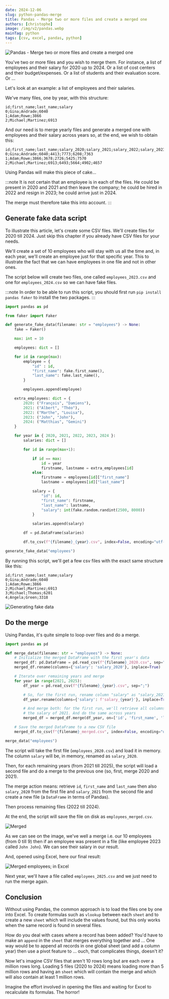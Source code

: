 ```yaml
---
date: 2024-12-06
slug: python-pandas-merge
title: Pandas - Merge two or more files and create a merged one
authors: [christophe]
image: /img/v2/pandas.webp
mainTag: python
tags: [csv, excel, pandas, python]
---
```

<!-- cspell:ignore vlookup,sheet -->
<!-- markdownlint-disable-file MD010 -->

![Pandas - Merge two or more files and create a merged one](/img/v2/pandas.webp)

You've two or more files and you wish to merge them. For instance, a list of employees and their salary for 2020 up to 2024. Or a list of cost centers and their budget/expenses. Or a list of students and their evaluation score. Or ...

Let's look at an example: a list of employees and their salaries.

We've many files, one by year, with this structure:

<!-- cspell:disable -->
```csv
id;first_name;last_name;salary
0;Gina;Andrade;6040
1;Adam;Rowe;3866
2;Michael;Martinez;6913
```
<!-- cspell:enable -->

And our need is to merge yearly files and generate a merged one with employees and their salary across years so, at the end, we wish to obtain this:

<!-- cspell:disable -->
```csv
id;first_name;last_name;salary_2020;salary_2021;salary_2022;salary_2023;salary_2024
0;Gina;Andrade;6040;4413;7773;6208;7363
1;Adam;Rowe;3866;3678;2726;5425;7570
2;Michael;Martinez;6913;6493;5664;4902;4657
```
<!-- cspell:enable -->

Using Pandas will make this piece of cake...

<!-- truncate -->

:::note
It is not certain that an employee is in each of the files. He could be present in 2020 and 2021 and then leave the company; he could be hired in 2022 and resign in 2023; he could arrive just in 2024.

The merge must therefore take this into account.
:::

## Generate fake data script

To illustrate this article, let's create some CSV files. We'll create files for 2020 till 2024. Just skip this chapter if you already have CSV files for your needs.

We'll create a set of 10 employees who will stay with us all the time and, in each year, we'll create an employee just for that specific year. This to illustrate the fact that we can have employees in one file and not in other ones.

The script below will create two files, one called `employees_2023.csv` and one for `employees_2024.csv` so we can have fake files.

:::note
In order to be able to run this script, you should first run `pip install pandas faker` to install the two packages.
:::

<Snippet filename="generate_fake_data.py">

<!-- cspell:disable -->

```python
import pandas as pd

from faker import Faker

def generate_fake_data(filename: str = "employees") -> None:
    fake = Faker()

    max: int = 10

    employees: dict = []

    for id in range(max):
        employee = {
            "id" : id,
            "first_name": fake.first_name(),
            "last_name": fake.last_name(),
        }

        employees.append(employee)

    extra_employees: dict = {
        2020: ("François", "Damiens"),
        2021: ("Albert", "Théo"),
        2022: ("Marthe", "Louisa"),
        2023: ("John", "John"),
        2024: ("Matthias", "Gemini")
    }

    for year in { 2020, 2021, 2022, 2023, 2024 }:
        salaries: dict = []

        for id in range(max+1):

            if id == max:
                id = year
                firstname, lastname = extra_employees[id]
            else:
                firstname = employees[id]["first_name"]
                lastname = employees[id]["last_name"]

            salary = {
                "id": id,
                "first_name": firstname,
                "last_name": lastname,
                "salary": int(fake.random.randint(2500, 8000))
            }

            salaries.append(salary)

        df = pd.DataFrame(salaries)

        df.to_csv(f"{filename}_{year}.csv", index=False, encoding="utf-8", sep=";")

generate_fake_data("employees")

```

</Snippet>

<!-- cspell:enable -->

By running this script, we'll get a few csv files with the exact same structure like this:

<!-- cspell:disable -->
```csv
id;first_name;last_name;salary
0;Gina;Andrade;6040
1;Adam;Rowe;3866
2;Michael;Martinez;6913
3;Michael;Thomas;6201
4;Angela;Green;3318
```
<!-- cspell:enable -->

![Generating fake data](./images/generate_fake_data.png)

## Do the merge

Using Pandas, it's quite simple to loop over files and do a merge.

<Snippet filename="merge.py">

<!-- cspell:disable -->

```python
import pandas as pd

def merge_data(filename: str = "employees") -> None:
    # Initialize the merged DataFrame with the first year's data
    merged_df: pd.DataFrame = pd.read_csv(f"{filename}_2020.csv", sep=";")
    merged_df.rename(columns={'salary': 'salary_2020'}, inplace=True)

    # Iterate over remaining years and merge
    for year in range(2021, 2025):
        df_year = pd.read_csv(f"{filename}_{year}.csv", sep=";")

        # So, for the first run, rename column "salary" as "salary_2021"
        df_year.rename(columns={'salary': f'salary_{year}'}, inplace=True)

        # And merge both: for the first run, we'll retrieve all columns from files 2020 and append
        # the salary of 2021. And do the same across years
        merged_df = merged_df.merge(df_year, on=['id', 'first_name', 'last_name'], how='outer')

    # Save the merged DataFrame to a new CSV file
    merged_df.to_csv(f"{filename}_merged.csv", index=False, encoding="utf-8", sep=";")

merge_data("employees")

```

<!-- cspell:enable -->

</Snippet>

The script will take the first file (`employees_2020.csv`) and load it in memory. The column `salary` will be, in memory, renamed as `salary_2020`.

Then, for each remaining years (from 2021 till 2025), the script will load a second file and do a merge to the previous one (so, first, merge 2020 and 2021).

The merge action means: retrieve `id`, `first_name` and `last_name` then also `salary_2020` from the first file and `salary_2021` from the second file and create a new file (a `DataFrame` in terms of Pandas).

Then process remaining files (2022 till 2024).

At the end, the script will save the file on disk as `employees_merged.csv`.

![Merged](./images/merged.png)

As we can see on the image, we've well a merge i.e. our 10 employees (from 0 till 9) then if an employee was present in a file (like employee 2023 called `John John`). We can see their salary in our result.

And, opened using Excel, here our final result:

![Merged employees; in Excel](./images/excel.png)

Next year, we'll have a file called `employees_2025.csv` and we just need to run the merge again.

## Conclusion

Without using Pandas, the common approach is to load the files one by one into Excel. To create formulas such as `vlookup` between each `sheet` and to create a new `sheet` which will include the values found, but this only works when the same record is found in several files.

How do you deal with cases where a record has been added? You'd have to make an `append` in the `sheet` that merges everything together and ... One way would be to append all records in one global sheet (and add a column year) then use a pivot feature to ... ouch, that complicates things, doesn't it?

Now let's imagine CSV files that aren't 10 rows long but are each over a million rows long.  Loading 5 files (2020 to 2024) means loading more than 5 million rows and having an `sheet` which will contain the merge and which will also contain at least 1 million rows.

Imagine the effort involved in opening the files and waiting for Excel to recalculate its formulas. The horror!

